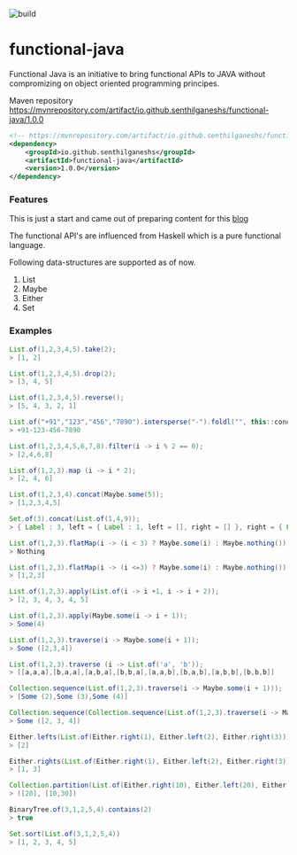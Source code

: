 ![build](https://travis-ci.org/senthilganeshs/functional-java.svg?branch=master)
# functional-java

Functional Java is an initiative to bring functional APIs to JAVA without compromizing on object oriented programming principes.

Maven repository
https://mvnrepository.com/artifact/io.github.senthilganeshs/functional-java/1.0.0
```xml
<!-- https://mvnrepository.com/artifact/io.github.senthilganeshs/functional-java -->
<dependency>
    <groupId>io.github.senthilganeshs</groupId>
    <artifactId>functional-java</artifactId>
    <version>1.0.0</version>
</dependency>
```


### Features
This is just a start and came out of preparing content for this [blog](https://senthilganesh.hashnode.dev/functional-data-structures-in-java-ck2o2v8ep003lkjs1by0qpsm5)

The functional API's are influenced from Haskell which is a pure functional language.

Following data-structures are supported as of now.
1. List
2. Maybe
3. Either
4. Set

### Examples

```java
List.of(1,2,3,4,5).take(2);
> [1, 2]

List.of(1,2,3,4,5).drop(2);
> [3, 4, 5]

List.of(1,2,3,4,5).reverse();
> [5, 4, 3, 2, 1]

List.of("+91","123","456","7890").intersperse("-").foldl("", this::concat);
> +91-123-456-7890

List.of(1,2,3,4,5,6,7,8).filter(i -> i % 2 == 0);
> [2,4,6,8]

List.of(1,2,3).map (i -> i * 2);
> [2, 4, 6]

List.of(1,2,3,4).concat(Maybe.some(5));
> [1,2,3,4,5]

Set.of(3).concat(List.of(1,4,9));
> { Label : 3, left = { Label : 1, left = [], right = [] }, right = { Label : 4, left = [], right = { Label : 9, left = [], right = [] } } }

List.of(1,2,3).flatMap(i -> (i < 3) ? Maybe.some(i) : Maybe.nothing());
> Nothing

List.of(1,2,3).flatMap(i -> (i <=3) ? Maybe.some(i) : Maybe.nothing());
> [1,2,3]

List.of(1,2,3).apply(List.of(i -> i +1, i -> i + 2));
> [2, 3, 4, 3, 4, 5]

List.of(1,2,3).apply(Maybe.some(i -> i + 1));
> Some(4)

List.of(1,2,3).traverse(i -> Maybe.some(i + 1));
> Some ([2,3,4])

List.of(1,2,3).traverse (i -> List.of('a', 'b'));
> [[a,a,a],[b,a,a],[a,b,a],[b,b,a],[a,a,b],[b,a,b],[a,b,b],[b,b,b]]

Collection.sequence(List.of(1,2,3).traverse(i -> Maybe.some(i + 1)));
> [Some (2),Some (3),Some (4)]

Collection.sequence(Collection.sequence(List.of(1,2,3).traverse(i -> Maybe.some(i + 1))));
> Some ([2, 3, 4])

Either.lefts(List.of(Either.right(1), Either.left(2), Either.right(3)))
> [2]

Either.rights(List.of(Either.right(1), Either.left(2), Either.right(3)))
> [1, 3]

Collection.partition(List.of(Either.right(10), Either.left(20), Either.right(30)))
> ([20], [10,30])

BinaryTree.of(3,1,2,5,4).contains(2)
> true

Set.sort(List.of(3,1,2,5,4))
> [1, 2, 3, 4, 5]

```
